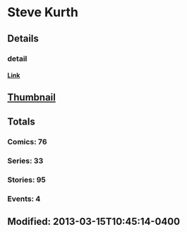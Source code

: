 # Steve  Kurth 
## Details
### detail
#### [Link](http://marvel.com/comics/creators/4981/steve_kurth?utm_campaign=apiRef&utm_source=225578a89fc76f3d20fbffda5d17a88d)
## [Thumbnail](http://i.annihil.us/u/prod/marvel/i/mg/c/40/4bb4b9e9216bc.jpg)
## Totals
### Comics: 76
### Series: 33
### Stories: 95
### Events: 4
## Modified: 2013-03-15T10:45:14-0400